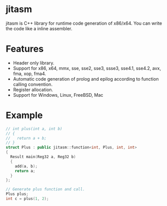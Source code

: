 # jitasm
jitasm is C++ library for runtime code generation of x86/x64. You can write the code like a inline assembler.

# Features
- Header only library.
- Support for x86, x64, mmx, sse, sse2, sse3, ssse3, sse4.1, sse4.2, avx, fma, xop, fma4.
- Automatic code generation of prolog and epilog according to function calling convention.
- Register allocation.
- Support for Windows, Linux, FreeBSD, Mac

# Example
```C++
// int plus(int a, int b)
// {
//   return a + b;
// }
struct Plus : public jitasm::function<int, Plus, int, int>
{
  Result main(Reg32 a, Reg32 b)
  {
    add(a, b);
    return a;
  }
};

// Generate plus function and call.
Plus plus;
int c = plus(1, 2);
```
